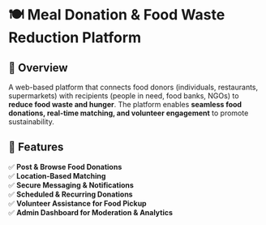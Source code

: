# 🍽️ Meal Donation & Food Waste Reduction Platform

## 🚀 Overview
A web-based platform that connects food donors (individuals, restaurants, supermarkets) with recipients (people in need, food banks, NGOs) to **reduce food waste and hunger**. The platform enables **seamless food donations, real-time matching, and volunteer engagement** to promote sustainability.

## 🎯 Features
✅ **Post & Browse Food Donations**  
✅ **Location-Based Matching**  
✅ **Secure Messaging & Notifications**  
✅ **Scheduled & Recurring Donations**  
✅ **Volunteer Assistance for Food Pickup**  
✅ **Admin Dashboard for Moderation & Analytics**  

